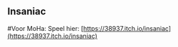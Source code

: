 ## Insaniac
#Voor MoHa: Speel hier: 
[https://38937.itch.io/insaniac](https://38937.itch.io/insaniac)
